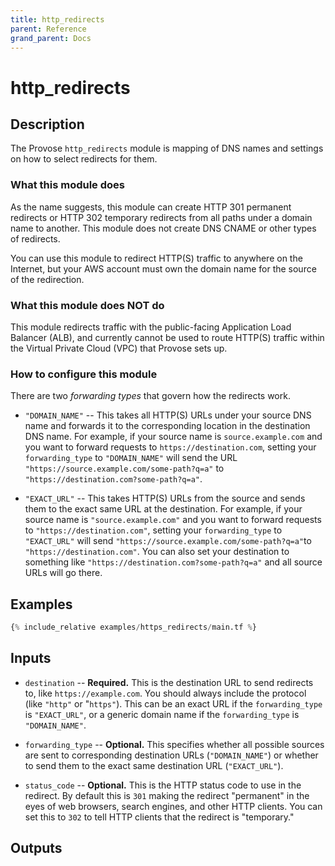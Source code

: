 ```yaml
---
title: http_redirects
parent: Reference
grand_parent: Docs
---
```


# http_redirects

## Description

The Provose `http_redirects` module is mapping of DNS names and settings on how to select redirects for them.

### What this module does

As the name suggests, this module can create HTTP 301 permanent redirects or HTTP 302 temporary redirects from all paths under a domain name to another. This module does not create DNS CNAME or other types of redirects.

You can use this module to redirect HTTP(S) traffic to anywhere on the Internet, but your AWS account must own the domain name for the source of the redirection.

### What this module does NOT do

This module redirects traffic with the public-facing Application Load Balancer (ALB), and currently cannot be used to route HTTP(S) traffic within the Virtual Private Cloud (VPC) that Provose sets up.

### How to configure this module

There are two _forwarding types_ that govern how the redirects work.

- `"DOMAIN_NAME"` -- This takes all HTTP(S) URLs under your source DNS name and forwards it to the corresponding location in the destination DNS name. For example, if your source name is `source.example.com` and you want to forward requests to `https://destination.com`, setting your `forwarding_type` to `"DOMAIN_NAME"` will send the URL `"https://source.example.com/some-path?q=a"` to `"https://destination.com?some-path?q=a"`.

- `"EXACT_URL"` -- This takes HTTP(S) URLs from the source and sends them to the exact same URL at the destination. For example, if your source name is `"source.example.com"` and you want to forward requests to `"https://destination.com"`, setting your `forwarding_type` to `"EXACT_URL"` will send `"https://source.example.com/some-path?q=a"`to `"https://destination.com"`. You can also set your destination to something like `"https://destination.com?some-path?q=a"` and all source URLs will go there.

## Examples

```terraform
{% include_relative examples/https_redirects/main.tf %}
```

## Inputs

- `destination` -- **Required.** This is the destination URL to send redirects to, like `https://example.com`. You should always include the protocol (like `"http"` or "`https"`). This can be an exact URL if the `forwarding_type` is `"EXACT_URL"`, or a generic domain name if the `forwarding_type` is `"DOMAIN_NAME"`.

- `forwarding_type` -- **Optional.** This specifies whether all possible sources are sent to corresponding destination URLs (`"DOMAIN_NAME"`) or whether to send them to the exact same destination URL (`"EXACT_URL"`).

- `status_code` -- **Optional.** This is the HTTP status code to use in the redirect. By default this is `301` making the redirect "permanent" in the eyes of web browsers, search engines, and other HTTP clients. You can set this to `302` to tell HTTP clients that the redirect is "temporary."

## Outputs
